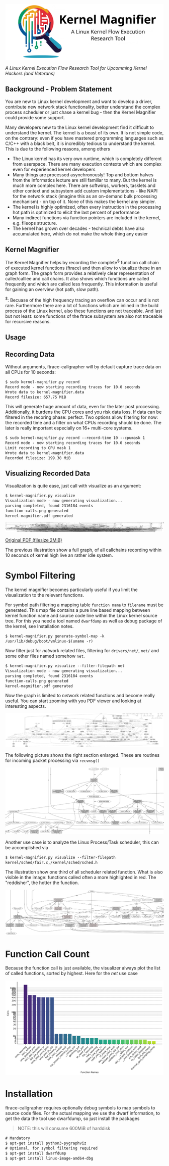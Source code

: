 <p align="center">
  <img src="docs/kernel-magnifier-readme.png" alt="Kernel Magnifier"><br>
</p>

*A Linux Kernel Execution Flow Research Tool for Upcomming Kernel Hackers (and Veterans)*

## Background - Problem Statement

You are new to Linux kernel development and want to develop a driver,
contribute new network stack functionality, better understand the complex
process scheduler or just chase a kernel bug - then the Kernel Magnifier could
provide some support.

Many developers new to the Linux kernel development find it difficult to
understand the kernel. The kernel is a beast of its own. It is not simple
code, on the contrary: even if you have mastered programming languages such as
C/C++ with a black belt, it is incredibly tedious to understand the kernel.
This is due to the following reasons, among others

- The Linux kernel has its very own runtime, which is completely different from
  userspace. There are many execution contexts which are complex even for
  experienced kernel developers
- Many things are processed asynchronously! Top and bottom halves from the
  Informatics lecture are still familiar to many. But the kernel is much more
  complex here. There are softwirqs, workers, tasklets and other context and
  subsystem add custom implementations - like NAPI for the network stack
  (imagine this as an on-demand bulk processing mechanism) -
  on top of it. None of this makes the kernel any simpler.
- The kernel is highly optimized, often every instruction in the processing hot
  path is optimized to elicit the last percent of performance
- Many indirect functions via function pointers are included in the kernel,
  e.g. fileops structure.
- The kernel has grown over decades - technical debts have also accumulated
  here, which do not make the whole thing any easier

## Kernel Magnifier

The Kernel Magnifier helps by recording the complete<sup>$</sup> function call
chain of executed kernel functions (ftrace) and then allow to visualize these
in an graph form. The graph form provides a relatively clear representation of
caller/calllee and call chains. It also shows which functions are called
frequently and which are called less frequently. This information is useful for
gaining an overview (hot path, slow path).

<sup>$</sup>: Becuase of the high frequency tracing an overflow can occur and
is not rare. Furthermore there are a lot of functions which are inlined in the
build process of the Linux kernel, also these functions are not traceable. And
last but not least: some functions of the ftrace subsystem are also not
traceable for recursive reasons.

## Usage

## Recording Data

Without arguments, ftrace-callgrapher will by default capture trace data on all
CPUs for 10 seconds:

```
$ sudo kernel-magnifier.py record
Record mode - now starting recording traces for 10.0 seconds
Wrote data to kernel-magnifier.data
Record filesize: 657.75 MiB
```

This will generate huge amount of data, even for the later post processing.
Additionally, it burdens the CPU cores and you risk data loss. If data can be
filtered in the recoring phase: perfect. Two options allow filtering for now:
the recorded time and a filter on what CPUs recording should be done. The later
is really important especially on 16+ multi-core systems.

```
$ sudo kernel-magnifier.py record --record-time 10 --cpumask 1
Record mode - now starting recording traces for 10.0 seconds
Limit recording to CPU mask 1
Wrote data to kernel-magnifier.data
Recorded filesize: 199.38 MiB
```

## Visualizing Recorded Data

Visualization is quite ease, just call with visualize as an argument:

```
$ kernel-magnifier.py visualize
Visualization mode - now generating visualization...
parsing completed, found 2316184 events
function-calls.png generated
kernel-magnifier.pdf generated
```

<p align="center">
  <img src="docs/graph-full.png" alt="Full without Filtering"><br>
</p>

[Original PDF (filesize 2MiB)](docs/kernel-magnifier.pdf)

The previous illustration show a full graph, of all callchains recording within
10 seconds of kernel high live an rather idle system.

# Symbol Filtering

The kernel magnifier becomes particularly useful if you limit the visualization
to the relevant functions.

For symbol path filtering a mapping table `function name` to `filename` must be generated.
This map file contains a pure line based mapping between kernel function name
and source code line within the Linux kernel source tree. For this you need a
tool named `dwarfdump` as well as debug package of the kernel, see Installation
notes.

```
$ kernel-magnifier.py generate-symbol-map -k /usr/lib/debug/boot/vmlinux-$(uname -r)
```

Now filter just for *net*work related files, filtering for `drivers/net/`,
`net/` and some other files named somehow `net`.

```
$ kernel-magnifier.py visualize --filter-filepath net
Visualization mode - now generating visualization...
parsing completed, found 2316184 events
function-calls.png generated
kernel-magnifier.pdf generated
```

Now the graph is limited to *net*work related functions and become really
useful. You can start zooming with you PDF viewer and looking at interesting
aspects.

<p align="center">
  <img src="docs/graph-net.png" alt="Full without net Filtering"><br>
</p>

The following picture shows the right section enlarged. These are routines for
incoming packet processing via `recvmsg()`

<p align="center">
  <img src="docs/graph-net-sockrec.png" alt="Full without net Filtering, zoomed"><br>
</p>

Another use case is to analyze the Linux Process/Task scheduler, this can be accomplished via

```
$ kernel-magnifier.py visualize --filter-filepath kernel/sched/fair.c,/kernel/sched/sched.h
```

The illustration show one third of all scheduler related function. What is also
visible in the image: functions called often a more highlighted in red. The
"reddisher", the hotter the function.

<p align="center">
  <img src="docs/graph-sched.png" alt="Full with sched Filtering"><br>
</p>

# Function Call Count

Because the function call is just available, the visualizer always plot the
list of called functions, sorted by highest. Here for the *net* use case

<p align="center">
  <img src="docs/kernel-function-calls-sorted.png" alt="kernel function calls"><br>
</p>


# Installation

ftrace-callgrapher requires optionally debug symbols to map symbols to source
code files. For the actual mapping we use the dwarf information, to get the
data the tool use dwarfdump, so just install the packages

> NOTE: this will consume 600MiB of harddisk

```
# Mandatory
$ apt-get install python3-pygraphviz
# Optional, for symbol filtering required
$ apt-get install dwarfdump 
$ apt-get install linux-image-amd64-dbg
```

